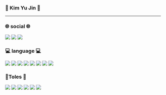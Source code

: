 ### 🐰 Kim Yu Jin 🐰
<hr/>

### 🌐 social 🌐
 <a href="https://www.github.com/"><img src="https://img.shields.io/badge/GitHub-181717?style=flat-square&logo=GitHub&logoColor=white"/></a>
 <a href="https://www.instagram.com/y_idylic_05/?hl=ko"><img src="https://img.shields.io/badge/Instagram-E4405F?style=flat-square&logo=Instagram&logoColor=white"/></a>
 <a href="https://velog.io/@youjin0411"><img src="https://img.shields.io/badge/Velog-3DDC84?style=flat-square&logo=velog&logoColor=white"/></a>
 <!--<a href="https://youjin0411.github.io/wedPracticd/project01.html"><img src="https://img.shields.io/badge/Activities-4285F4?style=flat-square&logo=Goglee&logoColor=white"/></a>-->
 

 ### 💻 language 💻
<img src="https://img.shields.io/badge/java-007396?style=flat-square&logo=Java&logoColor=FFFFFF"/> <img src="https://img.shields.io/badge/c-A8B9CC?style=flat-square&logo=C&logoColor=FFFFFF"/>
<img src="https://img.shields.io/badge/javascript-F7DF1E?style=flat-square&logo=JavaScript&logoColor=FFFFFF"/>
<img src="https://img.shields.io/badge/HTML5-E34F26?style=flat-square&logo=HTML5&logoColor=FFFFFF"/>
<img src="https://img.shields.io/badge/CSS3-1572B6?style=flat-square&logo=CSS3&logoColor=FFFFFF"/>
<img src="https://img.shields.io/badge/Python-3776AB?style=flat-square&logo=Python&logoColor=FFFFFF"/>
<img src="https://img.shields.io/badge/Kotlin-7F52FF?style=flat-square&logo=Kotlin&logoColor=FFFFFF"/> 
<img src="https://img.shields.io/badge/MySQL-4479A1?style=flat&logo=MySQL&logoColor=FFFFFF"/>

### 🤍Toles 🤍
<img src="https://img.shields.io/badge/Android Studio-3DDC84?style=flat-square&logo=Android Studio&logoColor=ffffff"/> <img src="https://img.shields.io/badge/Visual Studio Code-007ACC?style=flat-square&logo=Visual Studio Code&logoColor=ffffff"/> <img src="https://img.shields.io/badge/Eclipse-2C2255?style=flat-square&logo=Eclipse&logoColor=ffffff"/> <img src="https://img.shields.io/badge/Intellij-000000?style=flat-square&logo=IntelliJ IDEA&logoColor=ffffff"/>
<img src="https://img.shields.io/badge/Visual Studio-5C2D91?style=flat-square&logo=Visual Studio&logoColor=ffffff"/>
<img src="https://img.shields.io/badge/Sublime Text-FF9800?style=flat-square&logo=Sublime Text&logoColor=ffffff"/>


